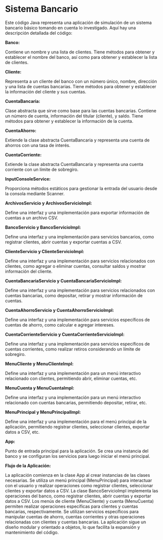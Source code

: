 # Sistema Bancario
Este código Java representa una aplicación de simulación de un sistema bancario básico tomando en cuenta lo investigado. Aquí hay una descripción detallada del código:

**Banco:**

Contiene un nombre y una lista de clientes.
Tiene métodos para obtener y establecer el nombre del banco, así como para obtener y establecer la lista de clientes.

**Cliente:**

Representa a un cliente del banco con un número único, nombre, dirección y una lista de cuentas bancarias.
Tiene métodos para obtener y establecer la información del cliente y sus cuentas.

**CuentaBancaria:**

Clase abstracta que sirve como base para las cuentas bancarias.
Contiene un número de cuenta, información del titular (cliente), y saldo.
Tiene métodos para obtener y establecer la información de la cuenta.

**CuentaAhorro:**

Extiende la clase abstracta CuentaBancaria y representa una cuenta de ahorros con una tasa de interés.

**CuentaCorriente:**

Extiende la clase abstracta CuentaBancaria y representa una cuenta corriente con un límite de sobregiro.

**InputConsoleService:**

Proporciona métodos estáticos para gestionar la entrada del usuario desde la consola mediante Scanner.

**ArchivosServicio y ArchivosServicioImpl:**

Define una interfaz y una implementación para exportar información de cuentas a un archivo CSV.

**BancoServicio y BancoServicioImpl:**

Define una interfaz y una implementación para servicios bancarios, como registrar clientes, abrir cuentas y exportar cuentas a CSV.

**ClienteServicio y ClienteServicioImpl:**

Define una interfaz y una implementación para servicios relacionados con clientes, como agregar o eliminar cuentas, consultar saldos y mostrar información del cliente.

**CuentaBancariaServicio y CuentaBancariaServicioImpl:**

Define una interfaz y una implementación para servicios relacionados con cuentas bancarias, como depositar, retirar y mostrar información de cuentas.

**CuentaAhorroServicio y CuentaAhorroServicioImpl:**

Define una interfaz y una implementación para servicios específicos de cuentas de ahorro, como calcular e agregar intereses.

**CuentaCorrienteServicio y CuentaCorrienteServicioImpl:**

Define una interfaz y una implementación para servicios específicos de cuentas corrientes, como realizar retiros considerando un límite de sobregiro.

**MenuCliente y MenuClienteImpl:**

Define una interfaz y una implementación para un menú interactivo relacionado con clientes, permitiendo abrir, eliminar cuentas, etc.

**MenuCuenta y MenuCuentaImpl:**

Define una interfaz y una implementación para un menú interactivo relacionado con cuentas bancarias, permitiendo depositar, retirar, etc.

**MenuPrincipal y MenuPrincipalImpl:**

Define una interfaz y una implementación para el menú principal de la aplicación, permitiendo registrar clientes, seleccionar clientes, exportar datos a CSV, etc.

**App:**

Punto de entrada principal para la aplicación. Se crea una instancia del banco y se configuran los servicios para luego iniciar el menú principal.

**Flujo de la Aplicación:**

La aplicación comienza en la clase App al crear instancias de las clases necesarias.
Se utiliza un menú principal (MenuPrincipal) para interactuar con el usuario y realizar operaciones como registrar clientes, seleccionar clientes y exportar datos a CSV.
La clase BancoServicioImpl implementa las operaciones del banco, como registrar clientes, abrir cuentas y exportar datos a CSV.
Los menús de cliente (MenuCliente) y cuenta (MenuCuenta) permiten realizar operaciones específicas para clientes y cuentas bancarias, respectivamente.
Se utilizan servicios específicos para manipular cuentas de ahorro, cuentas corrientes y otras operaciones relacionadas con clientes y cuentas bancarias.
La aplicación sigue un diseño modular y orientado a objetos, lo que facilita la expansión y mantenimiento del código.

